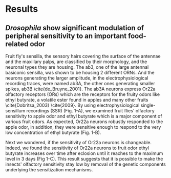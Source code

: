 # Results

## _Drosophila_ show significant modulation of peripheral sensitivity to an important food-related odor

Fruit fly's sensilla, the sensory hairs covering the surface of the antennae and the maxillary palps, are classified by their morphology, and the neuronal types they are housing.
The ab3, one of the large antennal basiconic sensilla, was shown to be housing 2 different ORNs.
And the neurons generating the larger amplitude, in the electrophysiological recording traces, were named ab3A, the other ones generating smaller spikes, ab3B \cite{de_Bruyne_2001}.
The ab3A neurons express Or22a olfactory receptors (ORs) which are the receptors for the fruity odors like ethyl butyrate, a volatile ester found in apples and many other fruits \cite{Dobritsa_2003} \cite{2009}.
By using electrophysiological single-sensillum recordings (SSR) (Fig.
1-A), we examined fruit flies' olfactory sensitivity to apple odor and ethyl butyrate which is a major component of various fruit odors.
As expected, Or22a neurons robustly responded to the apple odor, in addition, they were sensitive enough to respond to the very low concentration of ethyl butyrate (Fig.
1-B).

Next we wondered, if the sensitivity of Or22a neurons is changeable.
Indeed, we found the sensitivity of Or22a neurons to fruit odor ethyl butyrate increases over time after eclosion until it reaches to the maximum level in 3 days (Fig 1-C).
This result suggests that it is possible to make the insects' olfactory sensitivity stay low by removal of the genetic components underlying the sensitization mechanisms.


